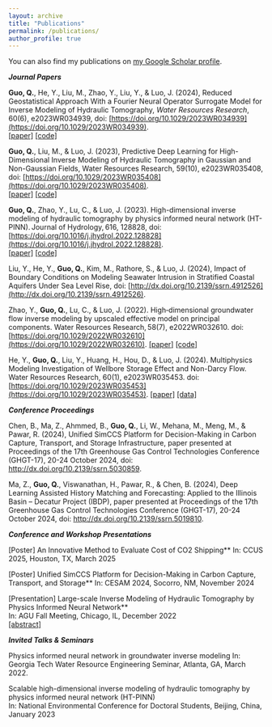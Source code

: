 ```yaml
---
layout: archive
title: "Publications"
permalink: /publications/
author_profile: true
---
```



You can also find my publications on [my Google Scholar profile](https://scholar.google.com/citations?user=n2szrYAAAAAJ&hl=en).

**_Journal Papers_**

**Guo, Q.**, He, Y., Liu, M., Zhao, Y., Liu, Y., & Luo, J. (2024), Reduced Geostatistical Approach With a Fourier Neural Operator Surrogate Model for Inverse Modeling of Hydraulic Tomography, *Water Resources Research*, 60(6), e2023WR034939, doi: [https://doi.org/10.1029/2023WR034939](https://doi.org/10.1029/2023WR034939).         
[[paper]](http://quanguo.github.io/files/RGA+FNO.pdf) [[code]](https://github.com/QuanGuo/RGA-FNO-HT-INV) 

**Guo, Q.**, Liu, M., & Luo, J. (2023), Predictive Deep Learning for High-Dimensional Inverse Modeling of Hydraulic Tomography in Gaussian and Non-Gaussian Fields, Water Resources Research, 59(10), e2023WR035408, doi: [https://doi.org/10.1029/2023WR035408](https://doi.org/10.1029/2023WR035408).         
[[paper]](http://quanguo.github.io/files/GAN+DNN.pdf) [[code]](https://github.com/QuanGuo/HT-INV-NN)       

**Guo, Q.**, Zhao, Y., Lu, C., & Luo, J. (2023). High-dimensional inverse modeling of hydraulic tomography by physics informed neural network (HT-PINN). Journal of Hydrology, 616, 128828, doi: [https://doi.org/10.1016/j.jhydrol.2022.128828](https://doi.org/10.1016/j.jhydrol.2022.128828).          
[[paper]](http://quanguo.github.io/files/HT-PINN.pdf) [[code]](https://github.com/QuanGuo/HT-PINN)  

Liu, Y., He, Y., **Guo, Q.**, Kim, M., Rathore, S., & Luo, J. (2024), Impact of Boundary Conditions on Modeling Seawater Intrusion in Stratified Coastal Aquifers Under Sea Level Rise, doi: [http://dx.doi.org/10.2139/ssrn.4912526](http://dx.doi.org/10.2139/ssrn.4912526).

Zhao, Y., **Guo, Q.**, Lu, C., & Luo, J. (2022). High‐dimensional groundwater flow inverse modeling by upscaled effective model on principal components. Water Resources Research, 58(7), e2022WR032610. doi: [https://doi.org/10.1029/2022WR032610](https://doi.org/10.1029/2022WR032610). 
[[paper]](http://quanguo.github.io/files/UPCIA.pdf) [[code]](https://github.com/yuezhao001/upscaled_effective_model) 

He, Y., **Guo, Q.**, Liu, Y., Huang, H., Hou, D., & Luo, J. (2024). Multiphysics Modeling Investigation of Wellbore Storage Effect and Non-Darcy Flow. Water Resources Research, 60(1), e2023WR035453. doi: [https://doi.org/10.1029/2023WR035453](https://doi.org/10.1029/2023WR035453).
[[paper]](http://quanguo.github.io/files/multiphysics.pdf) [[data]](https://doi.org/10.5281/zenodo.8217685)

**_Conference Proceedings_**

Chen, B., Ma, Z., Ahmmed, B., **Guo, Q.**, Li, W., Mehana, M., Meng, M., & Pawar, R. (2024), Unified SimCCS Platform for Decision-Making in Carbon Capture, Transport, and Storage Infrastructure, paper presented at Proceedings of the 17th Greenhouse Gas Control Technologies Conference (GHGT-17), 20-24 October 2024, doi: http://dx.doi.org/10.2139/ssrn.5030859.

Ma, Z., **Guo, Q.**, Viswanathan, H., Pawar, R., & Chen, B. (2024), Deep Learning Assisted History Matching and Forecasting: Applied to the Illinois Basin – Decatur Project (IBDP), paper presented at Proceedings of the 17th Greenhouse Gas Control Technologies Conference (GHGT-17), 20-24 October 2024, doi: http://dx.doi.org/10.2139/ssrn.5019810.


**_Conference and Workshop Presentations_**

[Poster] An Innovative Method to Evaluate Cost of CO2 Shipping**
In: CCUS 2025, Houston, TX, March 2025 

[Poster] Unified SimCCS Platform for Decision-Making in Carbon Capture, Transport, and Storage**
In: CESAM 2024, Socorro, NM, November 2024

[Presentation] Large-scale Inverse Modeling of Hydraulic Tomography by Physics Informed Neural Network**           
In: AGU Fall Meeting, Chicago, IL, December 2022   
[[abstract]](http://quanguo.github.io/files/AGU_abstract.pdf)

**_Invited Talks & Seminars_**

Physics informed neural network in groundwater inverse modeling
In: Georgia Tech Water Resource Engineering Seminar, Atlanta, GA, March 2022.

Scalable high-dimensional inverse modeling of hydraulic tomography by physics informed neural network (HT-PINN)   
In: National Environmental Conference for Doctoral Students, Beijing, China, January 2023

